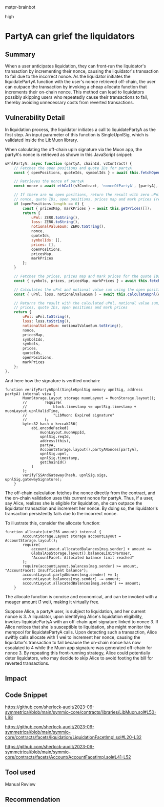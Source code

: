 mstpr-brainbot

high

# PartyA can grief the liquidators

## Summary
When a user anticipates liquidation, they can front-run the liquidator's transaction by incrementing their nonce, causing the liquidator's transaction to fail due to the incorrect nonce. As the liquidator initiates the liquidatePartyA function with the user's nonce retrieved off-chain, the user can outpace the transaction by invoking a cheap allocate function that increments their on-chain nonce. This method can lead to liquidators possibly skipping users who repeatedly cause their transactions to fail, thereby avoiding unnecessary costs from reverted transactions.
## Vulnerability Detail
In liquidation process, the liquidator initiates a call to liquidatePartyA as the first step. An input parameter of this function is SingleUpnlSig, which is validated inside the LibMuon library.

When calculating the off-chain upln signature via the Muon app, the partyA's nonce is retrieved as shown in this JavaScript snippet:

```javascript
uPnlPartyA: async function (partyA, chainId, v3Contract) {
    // Fetches the open positions and quote IDs for partyA
    const { openPositions, quoteIds, symbolIds } = await this.fetchOpenPositions({ partyA }, 'A', chainId, v3Contract);

    // Retrieves the nonce of partyA
    const nonce = await ethCall(v3Contract, 'nonceOfPartyA', [partyA], ABI, chainId);

    // If there are no open positions, return the result with zero uPnl, notional value sum,
    // nonce, quote IDs, open positions, prices map and mark prices (retrieved using the getPrices function)
    if (openPositions.length == 0) {
        const { pricesMap, markPrices } = await this.getPrices([]);
        return {
            uPnl: ZERO.toString(),
            loss: ZERO.toString(),
            notionalValueSum: ZERO.toString(),
            nonce,
            quoteIds,
            symbolIds: [],
            prices: [],
            openPositions,
            pricesMap,
            markPrices
        };
    }

    // Fetches the prices, prices map and mark prices for the quote IDs
    const { symbols, prices, pricesMap, markPrices } = await this.fetchPrices(quoteIds, chainId, v3Contract);

    // Calculates the uPnl and notional value sum using the open positions and prices
    const { uPnl, loss, notionalValueSum } = await this.calculateUpnl(openPositions, prices);

    // Returns the result with the calculated uPnl, notional value sum, nonce, prices map,
    // prices, quote IDs, open positions and mark prices
    return {
        uPnl: uPnl.toString(),
        loss: loss.toString(),
        notionalValueSum: notionalValueSum.toString(),
        nonce,
        pricesMap,
        symbolIds,
        symbols,
        prices,
        quoteIds,
        openPositions,
        markPrices
    };
},
```

And here how the signature is verified onchain:
```solidity
function verifyPartyAUpnl(SingleUpnlSig memory upnlSig, address partyA) internal view {
        MuonStorage.Layout storage muonLayout = MuonStorage.layout();
        //        require(
        //            block.timestamp <= upnlSig.timestamp + muonLayout.upnlValidTime,
        //            "LibMuon: Expired signature"
        //        );
        bytes32 hash = keccak256(
            abi.encodePacked(
                muonLayout.muonAppId,
                upnlSig.reqId,
                address(this),
                partyA,
                AccountStorage.layout().partyANonces[partyA],
                upnlSig.upnl,
                upnlSig.timestamp,
                getChainId()
            )
        );
        verifyTSSAndGateway(hash, upnlSig.sigs, upnlSig.gatewaySignature);
    }
```
The off-chain calculation fetches the nonce directly from the contract, and the on-chain validation uses this current nonce for partyA. Thus, if a user, say Alice, realizes she is eligible for liquidation, she can outpace the liquidator transaction and increment her nonce. By doing so, the liquidator's transaction persistently fails due to the incorrect nonce.

To illustrate this, consider the allocate function:

```solidity
function allocate(uint256 amount) internal {
        AccountStorage.Layout storage accountLayout = AccountStorage.layout();
        require(
            accountLayout.allocatedBalances[msg.sender] + amount <=
            GlobalAppStorage.layout().balanceLimitPerUser,
            "AccountFacet: Allocated balance limit reached"
        );
        require(accountLayout.balances[msg.sender] >= amount, "AccountFacet: Insufficient balance");
        accountLayout.partyANonces[msg.sender] += 1;
        accountLayout.balances[msg.sender] -= amount;
        accountLayout.allocatedBalances[msg.sender] += amount;
    }
```
The allocate function is concise and economical, and can be invoked with a meager amount (1 wei), making it virtually free.

Suppose Alice, a partyA user, is subject to liquidation, and her current nonce is 3. A liquidator, upon identifying Alice's liquidation eligibility, invokes liquidatePartyA with an off-chain upnl signature linked to nonce 3. If Alice notices that she is susceptible to liquidation, she might monitor the mempool for liquidatePartyA calls. Upon detecting such a transaction, Alice swiftly calls allocate with 1 wei to increment her nonce, causing the liquidator's transaction to fail because the on-chain nonce has now escalated to 4 while the Muon app signature was generated off-chain for nonce 3. By repeating this front-running strategy, Alice could potentially deter liquidators, who may decide to skip Alice to avoid footing the bill for reverted transactions.


## Impact

## Code Snippet
https://github.com/sherlock-audit/2023-06-symmetrical/blob/main/symmio-core/contracts/libraries/LibMuon.sol#L50-L68

https://github.com/sherlock-audit/2023-06-symmetrical/blob/main/symmio-core/contracts/facets/liquidation/LiquidationFacetImpl.sol#L20-L32

https://github.com/sherlock-audit/2023-06-symmetrical/blob/main/symmio-core/contracts/facets/Account/AccountFacetImpl.sol#L41-L52
## Tool used

Manual Review

## Recommendation
